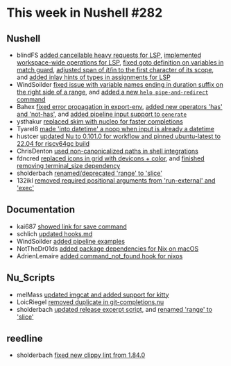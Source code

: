 # This week in Nushell #282

## Nushell

- blindFS [added cancellable heavy requests for LSP](https://github.com/nushell/nushell/pull/14851), [implemented workspace-wide operations for LSP](https://github.com/nushell/nushell/pull/14837), [fixed goto definition on variables in match guard](https://github.com/nushell/nushell/pull/14818), [adjusted span of $it/$in to the first character of its scope](https://github.com/nushell/nushell/pull/14817), and [added inlay hints of types in assignments for LSP](https://github.com/nushell/nushell/pull/14809)
- WindSoilder [fixed issue with variable names ending in duration suffix on the right side of a range](https://github.com/nushell/nushell/pull/14848), and [added a new `help pipe-and-redirect` command](https://github.com/nushell/nushell/pull/14821)
- Bahex [fixed error propagation in export-env](https://github.com/nushell/nushell/pull/14847), [added new operators 'has' and 'not-has'](https://github.com/nushell/nushell/pull/14841), and [added pipeline input support to `generate`](https://github.com/nushell/nushell/pull/14804)
- ysthakur [replaced skim with nucleo for faster completions](https://github.com/nushell/nushell/pull/14846)
- Tyarel8 [made 'into datetime' a noop when input is already a datetime](https://github.com/nushell/nushell/pull/14845)
- hustcer [updated Nu to 0.101.0 for workflow and pinned ubuntu-latest to 22.04 for riscv64gc build](https://github.com/nushell/nushell/pull/14835)
- ChrisDenton [used non-canonicalized paths in shell integrations](https://github.com/nushell/nushell/pull/14832)
- fdncred [replaced icons in grid with devicons + color](https://github.com/nushell/nushell/pull/14827), and [finished removing terminal_size dependency](https://github.com/nushell/nushell/pull/14819)
- sholderbach [renamed/deprecated 'range' to 'slice'](https://github.com/nushell/nushell/pull/14825)
- 132ikl [removed required positional arguments from 'run-external' and 'exec'](https://github.com/nushell/nushell/pull/14765)

## Documentation

- kai687 [showed link for save command](https://github.com/nushell/nushell.github.io/pull/1750)
- schlich [updated hooks.md](https://github.com/nushell/nushell.github.io/pull/1749)
- WindSoilder [added pipeline examples](https://github.com/nushell/nushell.github.io/pull/1748)
- NotTheDr01ds [added package dependencies for Nix on macOS](https://github.com/nushell/nushell.github.io/pull/1746)
- AdrienLemaire [added command_not_found hook for nixos](https://github.com/nushell/nushell.github.io/pull/1745)

## Nu_Scripts

- melMass [updated imgcat and added support for kitty](https://github.com/nushell/nu_scripts/pull/1017)
- LoicRiegel [removed duplicate in git-completions.nu](https://github.com/nushell/nu_scripts/pull/1016)
- sholderbach [updated release excerpt script](https://github.com/nushell/nu_scripts/pull/1015), and [renamed 'range' to 'slice'](https://github.com/nushell/nu_scripts/pull/1014)

## reedline

- sholderbach [fixed new clippy lint from 1.84.0](https://github.com/nushell/reedline/pull/872)

